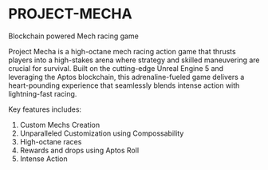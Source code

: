 # PROJECT-MECHA
Blockchain powered Mech racing game

Project Mecha is a high-octane mech racing action game that thrusts players into a high-stakes arena where strategy and skilled maneuvering are crucial for survival. Built on the cutting-edge Unreal Engine 5 and leveraging the Aptos blockchain, this adrenaline-fueled game delivers a heart-pounding experience that seamlessly blends intense action with lightning-fast racing.

Key features includes:

1. Custom Mechs Creation
2. Unparalleled Customization using Compossability
3. High-octane races
4. Rewards and drops using Aptos Roll
5. Intense Action
